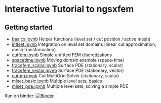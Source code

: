 Interactive Tutorial to ngsxfem
====
Getting started
----
* [basics.ipynb](basics.ipynb) Helper functions (level set / cut position / active mesh)
* [intlset.ipynb](intlset.ipynb) Integration on level set domains (linear cut approximation, mesh transformation)
* [cutfem.ipynb](cutfem.ipynb) Simple unfitted FEM discretizations
* [spacetime.ipynb](spacetime.ipynb) Moving domain example (space-time)
* [tracefem_scalar.ipynb](tracefem_scalar.ipynb) Surface PDE (stationary, scalar)
* [tracefem_vector.ipynb](tracefem_vector.ipynb) Surface PDE (stationary, vector)
* [cutmg.ipynb](cutmg.ipynb) Cut MultiGrid Solver (stationary, scalar)
* [mlset_basic.ipynb](mlset_basic.ipynb) Multiple level sets, basics
* [mlset_pde.ipynb](mlset_pde.ipynb) Multiple level sets, solving a simple PDE


Run on binder: [![Binder](https://mybinder.org/badge_logo.svg)](https://mybinder.org/v2/gh/ngsxfem/ngsxfem-jupyter/binder)
        